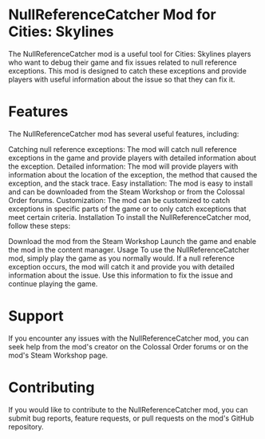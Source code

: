 # NullReferenceCatcher Mod for Cities: Skylines
The NullReferenceCatcher mod is a useful tool for Cities: Skylines players who want to debug their game and fix issues related to null reference exceptions. This mod is designed to catch these exceptions and provide players with useful information about the issue so that they can fix it.

# Features
The NullReferenceCatcher mod has several useful features, including:

Catching null reference exceptions: 
The mod will catch null reference exceptions in the game and provide players with detailed information about the exception.
Detailed information: The mod will provide players with information about the location of the exception, the method that caused the exception, and the stack trace.
Easy installation: The mod is easy to install and can be downloaded from the Steam Workshop or from the Colossal Order forums.
Customization: The mod can be customized to catch exceptions in specific parts of the game or to only catch exceptions that meet certain criteria.
Installation
To install the NullReferenceCatcher mod, follow these steps:

Download the mod from the Steam Workshop
Launch the game and enable the mod in the content manager.
Usage
To use the NullReferenceCatcher mod, simply play the game as you normally would. If a null reference exception occurs, the mod will catch it and provide you with detailed information about the issue. Use this information to fix the issue and continue playing the game.

# Support
If you encounter any issues with the NullReferenceCatcher mod, you can seek help from the mod's creator on the Colossal Order forums or on the mod's Steam Workshop page.

# Contributing
If you would like to contribute to the NullReferenceCatcher mod, you can submit bug reports, feature requests, or pull requests on the mod's GitHub repository.
